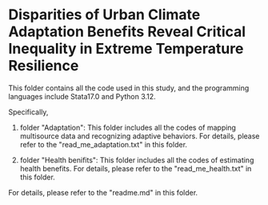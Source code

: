 # Disparities of Urban Climate Adaptation Benefits Reveal Critical Inequality in Extreme Temperature Resilience
This folder contains all the code used in this study, and the programming languages include Stata17.0 and Python 3.12. 

Specifically, 

1. folder "Adaptation": 
	This folder includes all the codes of mapping multisource data and recognizing adaptive behaviors. For details, please refer to the "read_me_adaptation.txt" in this folder.

2. folder "Health benifits": 
	This folder includes all the codes of estimating health benefits. For details, please refer to the "read_me_health.txt" in this folder.

 For details, please refer to the "readme.md" in this folder.
